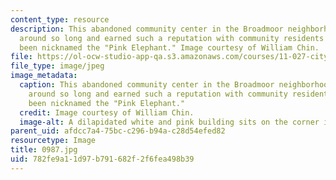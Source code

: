 ```yaml
---
content_type: resource
description: This abandoned community center in the Broadmoor neighborhood has been
  around so long and earned such a reputation with community residents that it has
  been nicknamed the "Pink Elephant." Image courtesy of William Chin.
file: https://ol-ocw-studio-app-qa.s3.amazonaws.com/courses/11-027-city-to-city-comparing-researching-and-writing-about-cities-new-orleans-spring-2011/782fe9a11d97b791682f2f6fea498b39_0987.jpg
file_type: image/jpeg
image_metadata:
  caption: This abandoned community center in the Broadmoor neighborhood has been
    around so long and earned such a reputation with community residents that it has
    been nicknamed the "Pink Elephant."
  credit: Image courtesy of William Chin.
  image-alt: A dilapidated white and pink building sits on the corner in a neighborhood.
parent_uid: afdcc7a4-75bc-c296-b94a-c28d54efed82
resourcetype: Image
title: 0987.jpg
uid: 782fe9a1-1d97-b791-682f-2f6fea498b39
---
```

